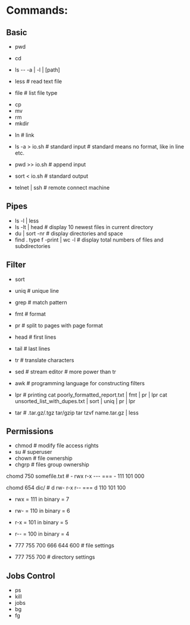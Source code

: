 Commands:
===

Basic
---
* pwd
* cd
* ls -- -a | -l | [path]

* less # read text file
* file # list file type

- cp
- mv
- rm
- mkdir

+ ln # link

- ls -a > io.sh # standard input # standard means no format, like in line etc.
- pwd >> io.sh # append input
- sort < io.sh # standard output 

- telnet | ssh # remote connect machine

Pipes
---
- ls -l | less
- ls -lt | head # display 10 newest files in current directory
- du | sort -nr # display directories and space
- find . type f -print | wc -l # display total numbers of files and subdirectories

Filter
---
- sort
- uniq # unique line
- grep # match pattern
- fmt # format
- pr # split to pages with page format
- head # first lines
- tail # last lines
- tr # translate characters
- sed # stream editor # more power than tr
- awk # programming language for constructing filters

- lpr # printing
cat poorly_formatted_report.txt | fmt | pr | lpr
cat unsorted_list_with_dupes.txt | sort | uniq | pr | lpr

- tar # .tar.gz/.tgz tar/gzip
tar tzvf name.tar.gz | less

Permissions
---
- chmod # modify file access rights
- su # superuser
- chown # file ownership
- chgrp # files group ownership

chomd 750 somefile.txt # - rwx r-x --- === - 111 101 000

chomd 654 dic/ # d rw- r-x r-- ===  d 110 101 100

- rwx = 111 in binary = 7
- rw- = 110 in binary = 6
- r-x = 101 in binary = 5
- r-- = 100 in binary = 4

- 777 755 700 666 644 600 # file settings
- 777 755 700 # directory settings

Jobs Control
---
- ps
- kill
- jobs
- bg
- fg
